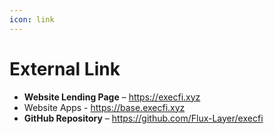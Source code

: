 ```yaml
---
icon: link
---
```


# External Link

* **Website Lending Page** – https://execfi.xyz
* Website Apps - https://base.execfi.xyz
* **GitHub Repository** – https://github.com/Flux-Layer/execfi
